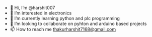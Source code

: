 - 👋 Hi, I’m @harshit007
- 👀 I’m interested in electronics        
- 🌱 I’m currently learning python and plc programming
- 💞️ I’m looking to collaborate on pyhton and arduino based projects
- 📫 How to reach me thakurharshit7168@gmail.com

<!---
mauser0007/mauser0007 is a ✨ special ✨ repository because its `README.md` (this file) appears on your GitHub profile.
You can click the Preview link to take a look at your changes.
--->
